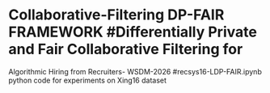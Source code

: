 # Collaborative-Filtering DP-FAIR FRAMEWORK #Differentially Private and Fair Collaborative Filtering for
Algorithmic Hiring from Recruiters- WSDM-2026 #recsys16-LDP-FAIR.ipynb python code for experiments on Xing16 dataset

